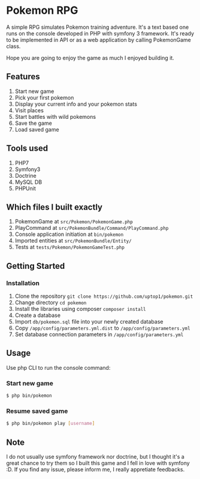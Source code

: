 Pokemon RPG
===========

A simple RPG simulates Pokemon training adventure. It's a text based one runs on the console developed in PHP with symfony 3 framework. It's ready to be implemented in API or as a web application by calling PokemonGame class.

Hope you are going to enjoy the game as much I enjoyed building it.

Features
---------------
1. Start new game
2. Pick your first pokemon
3. Display your current info and your pokemon stats
4. Visit places
5. Start battles with wild pokemons
6. Save the game
7. Load saved game

Tools used
---------------
1. PHP7
2. Symfony3
3. Doctrine
4. MySQL DB
5. PHPUnit

Which files I built exactly
---------------
1. PokemonGame at `src/Pokemon/PokemonGame.php`
2. PlayCommand at `src/PokemonBundle/Command/PlayCommand.php`
3. Console application initiation at `bin/pokemon`
4. Imported entities at `src/PokemonBundle/Entity/`
5. Tests at `tests/Pokemon/PokemonGameTest.php`

Getting Started
---------------

### Installation
1. Clone the repository `git clone https://github.com/uptop1/pokemon.git`
2. Change directory `cd pokemon`
3. Install the libraries using composer `composer install`
4. Create a database
5. Import `db/pokemon.sql` file into your newly created database
6. Copy `/app/config/parameters.yml.dist` to `/app/config/parameters.yml`
7. Set database connection parameters in `/app/config/parameters.yml`

Usage
-----

Use php CLI to run the console command:

### Start new game
```bash
$ php bin/pokemon
```

### Resume saved game
```bash
$ php bin/pokemon play [username]
```

Note
---------------
I do not usually use symfony framework nor doctrine, but I thought it's a great chance to try them so I built this game and I fell in love with symfony :D. If you find any issue, please inform me, I really appretiate feedbacks.
